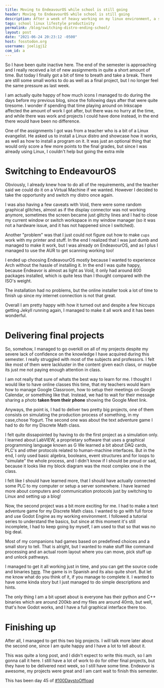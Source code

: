 ```yaml
---
title: Moving to EndeavourOS while school is still going
header: Moving to EndeavourOS while school is still going
description: After a week of heavy working on my linux environment, a school assignment inspired me to switch my distro. Right after that, school got harder than expected 
tags: school linux lifestyle productivity 
permalink: /blog/switching-distro-ending-school/ 
layout: post 
date: "2021-06-24 20:23:12 -0500" 
host: fosstodon.org 
username: joeligj12 
com_id: a 
--- 
```


So I have been quite inactive here. The end of the semester is approaching and I really received a lot of new assignments in quite a short amount of time. But today I finally got a bit of time to breath and take a break. There are still some small works to do as well as a final project, but I no longer feel the same pressure as last week.

I am actually quite happy of how much icons I managed to do during the days before my previous blog, since the following days after that were quite tiresome. I wonder if spending that time playing around on Inkscape affected the amount of work I got after, but there was no hurry at the time, and while there was work and projects I could have done instead, in the end there would have been no difference. 

One of the assignments I got was from a teacher who is a bit of a Linux evangelist. He asked us to install a Linux distro and showcase how it works, as well as how to install a program on it. It was just an optional thing that would only score a few more points to the final grades, but since I was already using Linux, I couldn't help but going the extra mile

# Switching to EndeavourOS 

Obviously, I already knew how to do all of the requirements, and the teacher said we could do it on a Virtual Machine if we wanted. However I decided to take the opportunity and switch my distro once again. 

I was also having a few caveats with Void, there were some random graphical glitches, almost as if the display connector was not working anymore, sometimes the screen became just glitchy lines and I had to close my current window or switch workspace in my window manager (so it was not a hardware issue, and it has not happened since I switched).

Another "problem" was that I just could not figure out how to make `cups` work with my printer and stuff. In the end I realized that I was just dumb and managed to make it work, but I was already on EndeavourOS, and as I plus I managed to use the AUR to get scanning working too!

I ended up choosing EndeavourOS mostly because I wanted to experience Arch without the hassle of installing it. In the end I was quite happy, because Endeavor is almost as light as Void, it only had around 800 packages installed, which is quite less than I thought compared with the ISO's weight.

The installation had no problems, but the online installer took a lot of time to finish up since my internet connection is not that great. 

Overall I am pretty happy with how it turned out and despite a few hiccups getting Jekyll running again, I managed to make it all work and it has been wonderful.

# Delivering final projects

So, somehow, I managed to go overkill on all of my projects despite my severe lack of confidence on the knowledge I have acquired during this semester. I really struggled with most of the subjects and professors. I felt like most of them were lackluster in the content given each class, or maybe its just me not paying enough attention in class. 

I am not really that sure of whats the best way to learn for me. I thought I would like to have online classes this time, that my teachers would learn how to manage Google Classroom, how to setup their meetings on Google Calendar, or something like that. Instead, we had to wait for their message sharing a photo **taken from their phone** showing the Google Meet link.

Anyways, the point is, I had to deliver two pretty big projects, one of them consists on simulating the production process of something, in my case,chose Yogurt. The second one was about the text adventure game I had to do for my Discrete Math class.

I felt quite dissapointed by having to do the first project as a simulation only. I learned about LabVIEW, a proprietary software that uses a graphical programming language known as G  We learned a bit about DAQ cards, PLC's and other protocols related to human-machine interfaces. But  in the end, I only used basic algebra, booleans, event structures and for loops to "simulate" the whole process, and I didn't know if I should be proud or sad, because it looks like my block diagram was the most complex one in the class. 

I felt like I should have learned more, that I should have actually connected some PLC to my computer or setup a server somewhere. I have learned more about computers and communication protocols just by switching to Linux and setting up a blog!

Now, the second project was a bit more exciting for me. I had to make a text adventure game for my Discrete Math class. I wanted to go with full force and use Godot Engine as my working environment. I followed a tutorial series to understand the basics, but since at this moment it's still incomplete, I had to keep going by myself, I am used to that so that was no big deal.

Most of my companions had games based on predefined choices and a small story to tell. That is alright, but I wanted to make stuff like command processing and an actual room layout where you can move, pick stuff up and unlock pathways. 

I managed to get it all working just in time, and you can get the source code and binaries [here](https://github.com/joelchrono12/text-adventure-project). The game is in Spanish and its also quite short. But let me know what do you think of it, if you manage to complete it. I wanted to have some kinda story but I just managed to do simple descriptions and hints. 

The only thing I am a bit upset about is everyone has their python and C++ binaries which are around 200kb and my files are around 40mb, but well, that's how Godot works, and I have a full graphical interface there too.

# Finishing up

After all, I managed to get this two big projects. I will talk more later about the second one, since I am quite happy and I have a lot to tell about it. 

This was quite a long post, and I didn't expect to write this much, so I am gonna call it here. I still have a lot of work to do for other final projects, but they have to be delivered next week, so I still have some time. Endeavor is awesome, my projects were great and I am cant wait to finish this semester. 

This has been day 45 of [#100DaystoOffload](https://100DaystoOffload.com)


